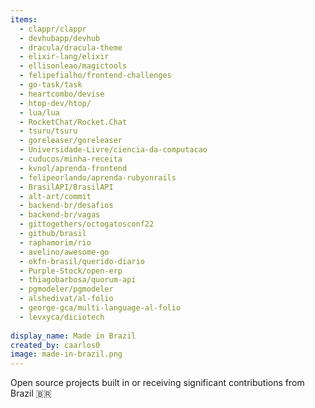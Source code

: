 ```yaml
---
items:
  - clappr/clappr
  - devhubapp/devhub
  - dracula/dracula-theme
  - elixir-lang/elixir
  - ellisonleao/magictools
  - felipefialho/frontend-challenges
  - go-task/task
  - heartcombo/devise
  - htop-dev/htop/
  - lua/lua
  - RocketChat/Rocket.Chat
  - tsuru/tsuru
  - goreleaser/goreleaser
  - Universidade-Livre/ciencia-da-computacao
  - cuducos/minha-receita
  - kvnol/aprenda-frontend
  - felipeorlando/aprenda-rubyonrails
  - BrasilAPI/BrasilAPI
  - alt-art/commit
  - backend-br/desafios
  - backend-br/vagas
  - gittogethers/octogatosconf22
  - github/brasil
  - raphamorim/rio
  - avelino/awesome-go
  - okfn-brasil/querido-diario
  - Purple-Stock/open-erp
  - thiagobarbosa/quorum-api
  - pgmodeler/pgmodeler
  - alshedivat/al-folio
  - george-gca/multi-language-al-folio
  - levxyca/diciotech
  
display_name: Made in Brazil
created_by: caarlos0
image: made-in-brazil.png
---
```

Open source projects built in or receiving significant contributions from Brazil :brazil:
